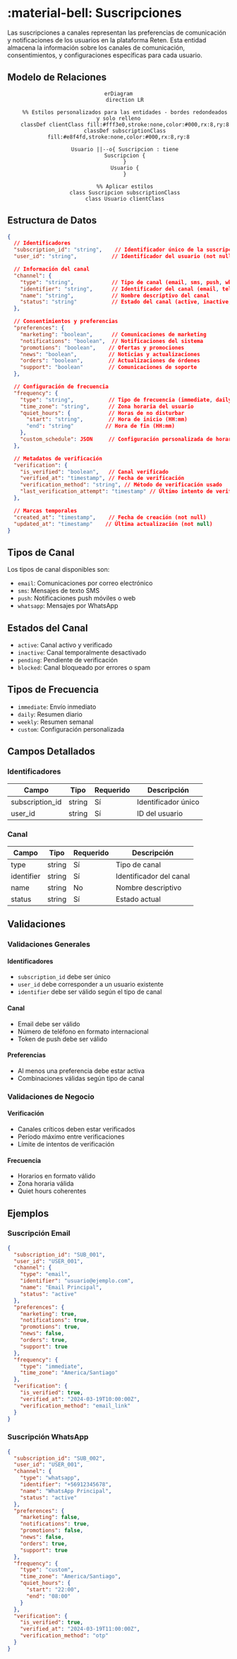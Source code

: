 # :material-bell: Suscripciones

Las suscripciones a canales representan las preferencias de comunicación y notificaciones de los usuarios en la plataforma Reten. Esta entidad almacena la información sobre los canales de comunicación, consentimientos, y configuraciones específicas para cada usuario.

## Modelo de Relaciones

<div style="text-align: center;">

```mermaid
erDiagram
    direction LR

    %% Estilos personalizados para las entidades - bordes redondeados y solo relleno
    classDef clientClass fill:#fff3e0,stroke:none,color:#000,rx:8,ry:8
    classDef subscriptionClass fill:#e8f4fd,stroke:none,color:#000,rx:8,ry:8

    Usuario ||--o{ Suscripcion : tiene
    Suscripcion {
    }
    Usuario {
    }

    %% Aplicar estilos
    class Suscripcion subscriptionClass
    class Usuario clientClass
```

</div>

## Estructura de Datos

```json
{
  // Identificadores
  "subscription_id": "string",    // Identificador único de la suscripción (not null)
  "user_id": "string",           // Identificador del usuario (not null)

  // Información del canal
  "channel": {
    "type": "string",            // Tipo de canal (email, sms, push, whatsapp) (not null)
    "identifier": "string",      // Identificador del canal (email, teléfono, token) (not null)
    "name": "string",            // Nombre descriptivo del canal
    "status": "string"           // Estado del canal (active, inactive, pending, blocked)
  },

  // Consentimientos y preferencias
  "preferences": {
    "marketing": "boolean",      // Comunicaciones de marketing
    "notifications": "boolean",  // Notificaciones del sistema
    "promotions": "boolean",    // Ofertas y promociones
    "news": "boolean",          // Noticias y actualizaciones
    "orders": "boolean",        // Actualizaciones de órdenes
    "support": "boolean"        // Comunicaciones de soporte
  },

  // Configuración de frecuencia
  "frequency": {
    "type": "string",           // Tipo de frecuencia (immediate, daily, weekly, custom)
    "time_zone": "string",      // Zona horaria del usuario
    "quiet_hours": {            // Horas de no disturbar
      "start": "string",        // Hora de inicio (HH:mm)
      "end": "string"          // Hora de fin (HH:mm)
    },
    "custom_schedule": JSON     // Configuración personalizada de horarios
  },

  // Metadatos de verificación
  "verification": {
    "is_verified": "boolean",   // Canal verificado
    "verified_at": "timestamp", // Fecha de verificación
    "verification_method": "string", // Método de verificación usado
    "last_verification_attempt": "timestamp" // Último intento de verificación
  },

  // Marcas temporales
  "created_at": "timestamp",    // Fecha de creación (not null)
  "updated_at": "timestamp"    // Última actualización (not null)
}
```

## Tipos de Canal

Los tipos de canal disponibles son:

- `email`: Comunicaciones por correo electrónico
- `sms`: Mensajes de texto SMS
- `push`: Notificaciones push móviles o web
- `whatsapp`: Mensajes por WhatsApp

## Estados del Canal

- `active`: Canal activo y verificado
- `inactive`: Canal temporalmente desactivado
- `pending`: Pendiente de verificación
- `blocked`: Canal bloqueado por errores o spam

## Tipos de Frecuencia

- `immediate`: Envío inmediato
- `daily`: Resumen diario
- `weekly`: Resumen semanal
- `custom`: Configuración personalizada

## Campos Detallados

### Identificadores

| Campo           | Tipo   | Requerido | Descripción         |
| --------------- | ------ | --------- | ------------------- |
| subscription_id | string | Sí        | Identificador único |
| user_id         | string | Sí        | ID del usuario      |

### Canal

| Campo      | Tipo   | Requerido | Descripción             |
| ---------- | ------ | --------- | ----------------------- |
| type       | string | Sí        | Tipo de canal           |
| identifier | string | Sí        | Identificador del canal |
| name       | string | No        | Nombre descriptivo      |
| status     | string | Sí        | Estado actual           |

## Validaciones

### Validaciones Generales

#### Identificadores

- `subscription_id` debe ser único
- `user_id` debe corresponder a un usuario existente
- `identifier` debe ser válido según el tipo de canal

#### Canal

- Email debe ser válido
- Número de teléfono en formato internacional
- Token de push debe ser válido

#### Preferencias

- Al menos una preferencia debe estar activa
- Combinaciones válidas según tipo de canal

### Validaciones de Negocio

#### Verificación

- Canales críticos deben estar verificados
- Período máximo entre verificaciones
- Límite de intentos de verificación

#### Frecuencia

- Horarios en formato válido
- Zona horaria válida
- Quiet hours coherentes

## Ejemplos

### Suscripción Email

```json
{
  "subscription_id": "SUB_001",
  "user_id": "USER_001",
  "channel": {
    "type": "email",
    "identifier": "usuario@ejemplo.com",
    "name": "Email Principal",
    "status": "active"
  },
  "preferences": {
    "marketing": true,
    "notifications": true,
    "promotions": true,
    "news": false,
    "orders": true,
    "support": true
  },
  "frequency": {
    "type": "immediate",
    "time_zone": "America/Santiago"
  },
  "verification": {
    "is_verified": true,
    "verified_at": "2024-03-19T10:00:00Z",
    "verification_method": "email_link"
  }
}
```

### Suscripción WhatsApp

```json
{
  "subscription_id": "SUB_002",
  "user_id": "USER_001",
  "channel": {
    "type": "whatsapp",
    "identifier": "+56912345678",
    "name": "WhatsApp Principal",
    "status": "active"
  },
  "preferences": {
    "marketing": false,
    "notifications": true,
    "promotions": false,
    "news": false,
    "orders": true,
    "support": true
  },
  "frequency": {
    "type": "custom",
    "time_zone": "America/Santiago",
    "quiet_hours": {
      "start": "22:00",
      "end": "08:00"
    }
  },
  "verification": {
    "is_verified": true,
    "verified_at": "2024-03-19T11:00:00Z",
    "verification_method": "otp"
  }
}
```
